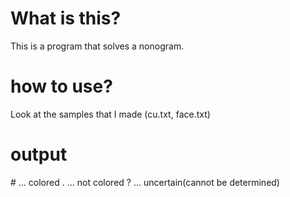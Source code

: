 # What is this?

This is a program that solves a nonogram.

# how to use?
Look at the samples that I made (cu.txt, face.txt)

# output
\# ... colored
. ... not colored
? ... uncertain(cannot be determined)
